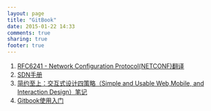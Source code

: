 ```yaml
---
layout: page
title: "GitBook"
date: 2015-01-22 14:33
comments: true
sharing: true
footer: true
---
```


1. [RFC6241 - Network Configuration Protocol(NETCONF)翻译](https://tonydeng.github.io/rfc6241-zh/)
1. [SDN手册](https://tonydeng.github.io/sdn-handbook/)
1. [简约至上：交互式设计四策略（Simple and Usable Web,Mobile, and Interaction Design）笔记](https://tonydeng.gitbooks.io/simple-and-usable-web-mobile-and-interaction-desi/content/index.html)
1. [Gitbook使用入门](/gitbook-zh/gitbook-howtouse/)
